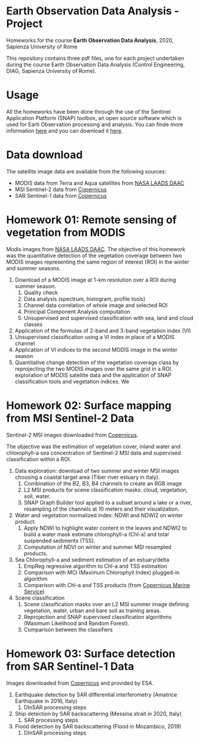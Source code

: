 # Earth Observation Data Analysis - Project
Homeworks for the course **Earth Observation Data Analysis**, 2020, Sapienza University of Rome

This repository contains three pdf files, one for each project undertaken during the course Earth Observation Data Analysis (Control Engineering, DIAG, Sapienza University of Rome).

# Usage
All the homeworks have been done through the use of the Sentinel Application Platform (SNAP) toolbox, an open source software which is used for Earh Observation processing and analysis. You can finde more information [here](http://step.esa.int/main/toolboxes/snap/) and you can download it [here](http://step.esa.int/main/download/snap-download/).

# Data download
The satellite image data are available from the following sources:
* MODIS data from Terra and Aqua satellites from [NASA LAADS DAAC](https://ladsweb.modaps.eosdis.nasa.gov/search/)
* MSI Sentinel-2 data from [Copernicus](https://scihub.copernicus.eu/)
* SAR Sentinel-1 data from [Copernicus](https://scihub.copernicus.eu/)

# Homework 01: Remote sensing of vegetation from MODIS

Modis images from [NASA LAADS DAAC](https://ladsweb.modaps.eosdis.nasa.gov/search/).
The objective of this homework was the quantitative detection of the vegetation coverage between two MODIS images representing the same region of interest (ROI) in the winter and summer seasons.

1. Download of a MODIS image at 1-km resolution over a ROI during summer season.
   1. Quality check
   2. Data analysis (spectrum, histogram, profile tools)
   3. Channel data correlation of whole image and selected ROI
   4. Principal Component Analysis computation
   5. Unsupervised and supervised classification with sea, land and cloud classes
2. Application of the formulas of 2-band and 3-band vegetation index (VI)
3. Unsupervised classification using a VI index in place of a MODIS channel
4. Application of VI indices to the second MODIS image in the winter season
5. Quantitative change detection of the vegetation coverage class by reprojecting the two MODIS images over the same grid in a ROI.
exploration of MODIS satellite data and the application of SNAP classification tools and vegetation indices. We 

# Homework 02: Surface mapping from MSI Sentinel-2 Data

Sentinel-2 MSI images downloaded from [Copernicus](https://scihub.copernicus.eu/).

The objective was the estimation of vegetation cover, inland water and chlorophyll-a sea concentration of Sentinel-2 MSI data and supervised classification within a ROI.

1. Data exploration: download of two summer and winter MSI images choosing a coastal target area (Tiber river estuary in Italy).
   1. Combination of the B2, B3, B4 channels to create an RGB image
   2. L2 MSI products for scene classification masks: cloud, vegetation, soil, water.
   3. SNAP Graph Builder tool applied to a subset around a lake or a river, resampling of the channels at 10 meters and their visualization.
2. Water and vegetation normalized index: NDWI and NDWI2 on winter product. 
   1. Apply NDWI to highlight water content in the leaves and NDWI2 to build a water mask estimate chlorophyll-a (Chl-a) and total suspended sediments (TSS).
   2. Computation of NDVI on winter and summer MSI resampled products.
3. Sea Chlorophyll-a and sediment estimation of an estuary/delta
   1. EmpReg regressive algorithm to Chl-a and TSS estimation
   2. Comparison with MCI (Maximum Chlorophyll Index) plugged-in algorithm
   3. Comparison with Chl-a and TSS products (from [Copernicus Marine Service](http://marine.copernicus.eu))
4. Scene classification
   1. Scene classification masks over an L2 MSI summer image defining vegetation, water, urban and bare soil as training areas.
   2. Reprojection and SNAP supervised classification algorithms (Maximum Likelihood and Random Forest).
   3. Comparison between the classifiers


# Homework 03: Surface detection from SAR Sentinel-1 Data

Images downloaded from [Copernicus](https://scihub.copernicus.eu/) and provided by ESA.

1. Earthquake detection by SAR differential interferometry (Amatrice Earthquake in 2016, Italy)
   1. DInSAR processing steps
2. Ship detection by SAR backscattering (Messina strait in 2020, Italy)
   1. SAR processing steps
3. Flood detection by SAR backscattering (Flood in Mozambico, 2019)
   1. DInSAR processing steps
   


